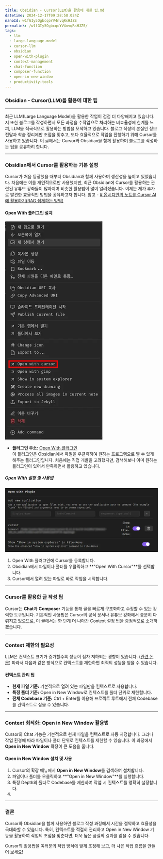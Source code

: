 ```yaml
---
title: Obsidian - Cursor(LLM)을 활용에 대한 팁.md
datetime: 2024-12-17T09:28:58.024Z
nanoId: w1fGIy5OgbcqoYV4nvqRsHJZS
permalink: /w1fGIy5OgbcqoYV4nvqRsHJZS/
tags:
  - llm
  - large-language-model
  - cursor-llm
  - obsidian
  - open-with-plugin
  - context-management
  - chat-function
  - composer-function
  - open-in-new-window
  - productivity-tools
---
```

### Obsidian - Cursor(LLM)을 활용에 대한 팁

---

최근 LLM(Large Language Model)을 활용한 작업이 점점 더 다양해지고 있습니다. 저 또한 블로그를 작성하면서 모든 과정을 수작업으로 처리하는 비효율성에 한계를 느껴, LLM을 적극적으로 활용하는 방법을 모색하고 있습니다. 블로그 작성의 본질인 정보 전달과 학습 정리에만 초점을 맞추고, 보다 효율적으로 작업을 진행하기 위해 Cursor를 사용하고 있습니다.
이 글에서는 Cursor와 Obsidian을 함께 활용하며 블로그를 작성하는 팁을 공유하려 합니다.

---

### Obsidian에서 Cursor를 활용하는 기본 설정

Cursor가 처음 등장했을 때부터 Obsidian과 함께 사용하며 생산성을 높이고 있었습니다. 처음에는 이를 개인적으로만 사용했지만, 최근 Obsidian에 Cursor를 활용하는 관련된 유튜브 강좌들이 많아지며 비슷한 활용법이 많이 알려졌습니다. 이제는 제가 추가로 발견한 효율적인 방법을 공유하고자 합니다.
참고 - [# 옵시디언의 노트를 Cursor AI에 활용하기(RAG 쉽게하는 방법)](https://www.youtube.com/watch?v=60zNMCINesg&t=540s)

#### Open With 플러그인 설치

![](assets/img/pasted-image-20241214234112.webp)

- **플러그인 주소:** [Open With 플러그인](https://github.com/phibr0/obsidian-open-with)  
   이 플러그인은 Obsidian에서 파일을 우클릭하여 원하는 프로그램으로 열 수 있게 해주는 플러그인입니다. 처음에는 직접 개발을 고려했지만, 검색해보니 이미 원하는 플러그인이 있어서 만족하면서 활용하고 있습니다.

##### Open With 설정 및 사용법

![](assets/img/pasted-image-20241214214605.webp)

1. Open With 플러그인에 Cursor를 등록합니다.
2. Obsidian에서 파일이나 폴더를 우클릭하고 **"Open With Cursor"**를 선택합니다.
3. Cursor에서 열려 있는 파일로 바로 작업을 시작합니다.

---

### Cursor를 활용한 글 작성 팁

Cursor는 **Chat**과 **Composer** 기능을 통해 글을 빠르게 구조화하고 수정할 수 있는 강력한 도구입니다. 기본적인 사용법은 Cursor의 공식 문서나 유튜브 강좌에서 충분히 다뤄지고 있으므로, 이 글에서는 한 단계 더 나아간 Context 설정 팁을 중점적으로 소개하겠습니다.

---

### Context 제한의 필요성

LLM은 컨텍스트 크기가 증가할수록 성능이 점차 저하되는 경향이 있습니다. ([관련 논문](https://arxiv.org/html/2406.10149v1)) 따라서 다음과 같은 방식으로 컨텍스트를 제한하면 최적의 성능을 얻을 수 있습니다.

#### 컨텍스트 관리 팁

- **현재 파일 기준:** 기본적으로 열려 있는 파일만을 컨텍스트로 사용합니다.
- **특정 폴더 기준:** Open in New Window로 컨텍스트를 폴더 단위로 제한합니다.
- **전체 Codebase 기준:** Ctrl + Enter를 이용해 프로젝트 루트에서 전체 Codebase를 컨텍스트로 삼을 수 있습니다.

---

### Context 최적화: Open in New Window 활용법

Cursor의 Chat 기능은 기본적으로 현재 파일을 컨텍스트로 자동 지정합니다. 그러나 작업 환경에 따라 파일이나 폴더 단위로 컨텍스트를 제한할 수 있습니다. 이 과정에서 **Open in New Window** 확장이 큰 도움을 줍니다.

#### Open in New Window 설치 및 사용

1. Cursor의 확장 메뉴에서 **Open in New Window**를 검색하여 설치합니다.
2. 파일이나 폴더를 우클릭하고 **"Open in New Window"**를 실행합니다.
3. 특정 Depth의 폴더로 Codebase를 제한하여 작업 시 컨텍스트를 명확히 설정합니다.
4.

---

### 결론

Cursor와 Obsidian을 함께 사용하면 블로그 작성 과정에서 시간을 절약하고 효율성을 극대화할 수 있습니다. 특히, 컨텍스트를 적절히 관리하고 Open in New Window 기능을 활용하여 작업의 초점을 맞춘다면, 더욱 높은 품질의 결과를 얻을 수 있습니다.

Cursor의 활용법을 여러분의 작업 방식에 맞게 조정해 보고, 더 나은 작업 흐름을 만들어 보세요!